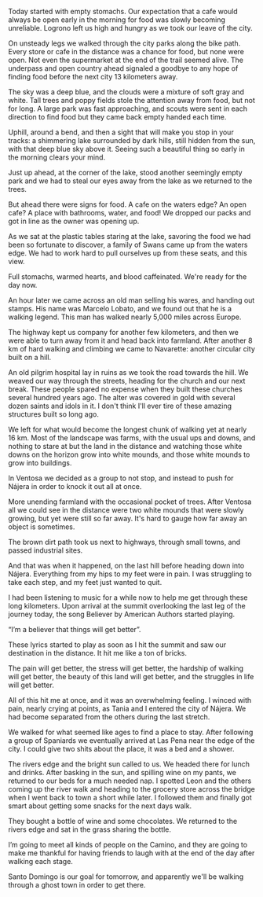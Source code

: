 Today started with empty stomachs. Our expectation that a cafe would always be open early in the morning for food was slowly becoming unreliable. Logrono left us high and hungry as we took our leave of the city.

On unsteady legs we walked through the city parks along the bike path. Every store or cafe in the distance was a chance for food, but none were open. Not even the supermarket at the end of the trail seemed alive. The underpass and open country ahead signaled a goodbye to any hope of finding food before the next city 13 kilometers away.

The sky was a deep blue, and the clouds were a mixture of soft gray and white. Tall trees and poppy fields stole the attention away from food, but not for long. A large park was fast approaching, and scouts were sent in each direction to find food but they came back empty handed each time.

Uphill, around a bend, and then a sight that will make you stop in your tracks: a shimmering lake surrounded by dark hills, still hidden from the sun, with that deep blue sky above it. Seeing such a beautiful thing so early in the morning clears your mind.

Just up ahead, at the corner of the lake, stood another seemingly empty park and we had to steal our eyes away from the lake as we returned to the trees.

But ahead there were signs for food. A cafe on the waters edge? An open cafe? A place with bathrooms, water, and food! We dropped our packs and got in line as the owner was opening up.

As we sat at the plastic tables staring at the lake, savoring the food we had been so fortunate to discover, a family of Swans came up from the waters edge. We had to work hard to pull ourselves up from these seats, and this view.

Full stomachs, warmed hearts, and blood caffeinated. We're ready for the day now.

An hour later we came across an old man selling his wares, and handing out stamps. His name was Marcelo Lobato, and we found out that he is a walking legend. This man has walked nearly 5,000 miles across Europe.

The highway kept us company for another few kilometers, and then we were able to turn away from it and head back into farmland. After another 8 km of hard walking and climbing we came to Navarette: another circular city built on a hill.

An old pilgrim hospital lay in ruins as we took the road towards the hill. We weaved our way through the streets, heading for the church and our next break. These people spared no expense when they built these churches several hundred years ago. The alter was covered in gold with several dozen saints and idols in it. I don't think I'll ever tire of these amazing structures built so long ago.

We left for what would become the longest chunk of walking yet at nearly 16 km. Most of the landscape was farms, with the usual ups and downs, and nothing to stare at but the land in the distance and watching those white downs on the horizon grow into white mounds, and those white mounds to grow into buildings.

In Ventosa we decided as a group to not stop, and instead to push for Nájera in order to knock it out all at once.

More unending farmland with the occasional pocket of trees. After Ventosa all we could see in the distance were two white mounds that were slowly growing, but yet were still so far away. It's hard to gauge how far away an object is sometimes.

The brown dirt path took us next to highways, through small towns, and passed industrial sites.

And that was when it happened, on the last hill before heading down into Nájera. Everything from my hips to my feet were in pain. I was struggling to take each step, and my feet just wanted to quit.

I had been listening to music for a while now to help me get through these long kilometers. Upon arrival at the summit overlooking the last leg of the journey today, the song Believer by American Authors started playing.

“I’m a believer that things will get better”.

These lyrics started to play as soon as I hit the summit and saw our destination in the distance. It hit me like a ton of bricks.

The pain will get better, the stress will get better, the hardship of walking will get better, the beauty of this land will get better, and the struggles in life will get better.

All of this hit me at once, and it was an overwhelming feeling. I winced with pain, nearly crying at points, as Tania and I entered the city of Nájera. We had become separated from the others during the last stretch.

We walked for what seemed like ages to find a place to stay. After following a group of Spaniards we eventually arrived at Las Pena near the edge of the city. I could give two shits about the place, it was a bed and a shower.

The rivers edge and the bright sun called to us. We headed there for lunch and drinks. After basking in the sun, and spilling wine on my pants, we returned to our beds for a much needed nap. I spotted Leon and the others coming up the river walk and heading to the grocery store across the bridge when I went back to town a short while later. I followed them and finally got smart about getting some snacks for the next days walk.

They bought a bottle of wine and some chocolates. We returned to the rivers edge and sat in the grass sharing the bottle.

I’m going to meet all kinds of people on the Camino, and they are going to make me thankful for having friends to laugh with at the end of the day after walking each stage.

Santo Domingo is our goal for tomorrow, and apparently we'll be walking through a ghost town in order to get there.